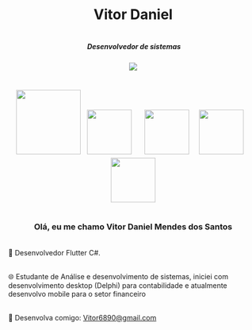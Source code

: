 
<h1 align="center" >Vitor Daniel<h1>

<p align="center"> 
 <h5 align="center" >&nbsp;Desenvolvedor de sistemas <h5>


</p>

<p align="center"> 
 
 <img src= https://user-images.githubusercontent.com/94265037/155263793-f10cfd25-1d25-400f-9698-f3ac86948329.png />
 

  
 </p>
<h1  align="center">      
  
<p align="center">   

 
<img src="https://user-images.githubusercontent.com/94265037/155259526-7e8e35ca-af96-47b9-b327-028ff3251db4.png" width="130" />&nbsp;
  <img src="https://cdn.jsdelivr.net/gh/devicons/devicon/icons/flutter/flutter-plain.svg" width="90" />&nbsp;&nbsp;&nbsp; 
  <img src="https://user-images.githubusercontent.com/94265037/155258999-0c285522-797e-4d09-82cc-14b6abb7013c.png" width="90"/>&nbsp;&nbsp;
  <img src="https://user-images.githubusercontent.com/94265037/155260249-a24dfc40-52a8-4f9d-8629-4b823eba26e5.png" width="90" height="90"/>&nbsp;&nbsp;
   <img src="https://user-images.githubusercontent.com/94265037/187109621-27257150-d7a1-47e8-9ca0-f16fdb17250c.png" width="90" />
 <!--<img src="https://user-images.githubusercontent.com/94265037/155260662-3e2bbf21-6b1f-41b1-bd87-c0c84db944ee.png" width="190"/>  sqlite-->
 




 </p>
  <h1 align="center" ></h1
   <h1 align="center" ></h1
   
 </p>
   <h3 align="center" >Olá, eu me chamo Vitor Daniel Mendes dos Santos</h3>
   
 <br>🔭 Desenvolvedor Flutter  C#.<br>
            
 <br> 🌐 Estudante de Análise e desenvolvimento de sistemas, iniciei com  desenvolvimento desktop (Delphi) para contabilidade e atualmente desenvolvo mobile para o setor financeiro<br>   
   
<br>   💬 Desenvolva comigo: Vitor6890@gmail.com     <br>
     
